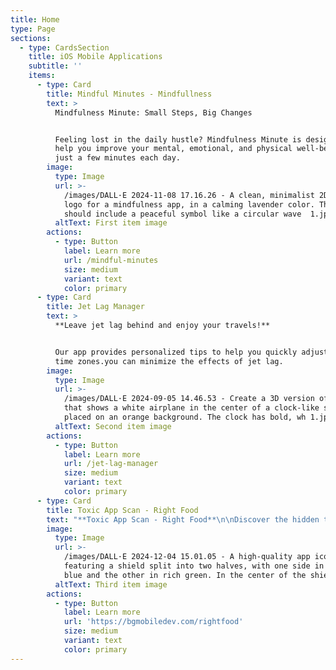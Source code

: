 ```yaml
---
title: Home
type: Page
sections:
  - type: CardsSection
    title: iOS Mobile Applications
    subtitle: ''
    items:
      - type: Card
        title: Mindful Minutes - Mindfullness
        text: >
          Mindfulness Minute: Small Steps, Big Changes


          Feeling lost in the daily hustle? Mindfulness Minute is designed to
          help you improve your mental, emotional, and physical well-being with
          just a few minutes each day.
        image:
          type: Image
          url: >-
            /images/DALL·E 2024-11-08 17.16.26 - A clean, minimalist 2D flat
            logo for a mindfulness app, in a calming lavender color. The design
            should include a peaceful symbol like a circular wave  1.jpg
          altText: First item image
        actions:
          - type: Button
            label: Learn more
            url: /mindful-minutes
            size: medium
            variant: text
            color: primary
      - type: Card
        title: Jet Lag Manager
        text: >
          **Leave jet lag behind and enjoy your travels!**


          Our app provides personalized tips to help you quickly adjust to new
          time zones.you can minimize the effects of jet lag.
        image:
          type: Image
          url: >-
            /images/DALL·E 2024-09-05 14.46.53 - Create a 3D version of an icon
            that shows a white airplane in the center of a clock-like shape,
            placed on an orange background. The clock has bold, wh 1.jpg
          altText: Second item image
        actions:
          - type: Button
            label: Learn more
            url: /jet-lag-manager
            size: medium
            variant: text
            color: primary
      - type: Card
        title: Toxic App Scan - Right Food
        text: "**Toxic App Scan - Right Food**\n\nDiscover the hidden truth in your food with Right Food! Whether you're on a clean eating journey, looking for a reliable calorie counter, or want a gluten-free scanner, Right Food has you covered.\_\n"
        image:
          type: Image
          url: >-
            /images/DALL·E 2024-12-04 15.01.05 - A high-quality app icon
            featuring a shield split into two halves, with one side in vibrant
            blue and the other in rich green. In the center of the shie.webp
          altText: Third item image
        actions:
          - type: Button
            label: Learn more
            url: 'https://bgmobiledev.com/rightfood'
            size: medium
            variant: text
            color: primary
---
```

